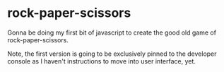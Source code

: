 # rock-paper-scissors

Gonna be doing my first bit of javascript to create
the good old game of rock-paper-scissors.

Note, the first version is going to be exclusively
pinned to the developer console as I haven't instructions
to move into user interface, yet.